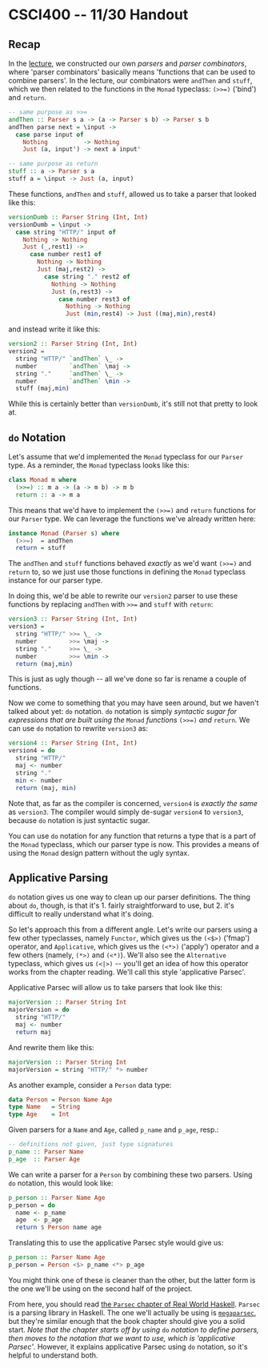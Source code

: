 CSCI400 -- 11/30 Handout
========================

Recap
-----

In the
[lecture](http://www.scs.stanford.edu/16wi-cs240h/slides/parsing-slides.html),
we constructed our own *parsers* and *parser combinators*, where 'parser
combinators' basically means 'functions that can be used to combine parsers'. In
the lecture, our combinators were `andThen` and `stuff`, which we then related
to the functions in the `Monad` typeclass: `(>>=)` ('bind') and `return`.

```haskell
-- same purpose as >>=
andThen :: Parser s a -> (a -> Parser s b) -> Parser s b
andThen parse next = \input ->
  case parse input of
    Nothing          -> Nothing
    Just (a, input') -> next a input'

-- same purpose as return
stuff :: a -> Parser s a
stuff a = \input -> Just (a, input)
```

These functions, `andThen` and `stuff`, allowed us to take a parser that looked
like this:

```haskell
versionDumb :: Parser String (Int, Int)
versionDumb = \input ->
  case string "HTTP/" input of
    Nothing -> Nothing
    Just (_,rest1) ->
      case number rest1 of
        Nothing -> Nothing
        Just (maj,rest2) ->
          case string "." rest2 of
            Nothing -> Nothing
            Just (n,rest3) ->
              case number rest3 of
                Nothing -> Nothing
                Just (min,rest4) -> Just ((maj,min),rest4)
```

and instead write it like this:

```haskell
version2 :: Parser String (Int, Int)
version2 =
  string "HTTP/" `andThen` \_ ->
  number         `andThen` \maj ->
  string "."     `andThen` \_ ->
  number         `andThen` \min ->
  stuff (maj,min)
```

While this is certainly better than `versionDumb`, it's still not that pretty to look at.

`do` Notation
-------------

Let's assume that we'd implemented the `Monad` typeclass for our `Parser` type.
As a reminder, the `Monad` typeclass looks like this:

```haskell
class Monad m where
  (>>=) :: m a -> (a -> m b) -> m b
  return :: a -> m a
```

This means that we'd have to implement the `(>>=)` and `return` functions for
our `Parser` type. We can leverage the functions we've already written here:

```haskell
instance Monad (Parser s) where
  (>>=)  = andThen
  return = stuff
```

The `andThen` and `stuff` functions behaved *exactly* as we'd want `(>>=)` and
`return` to, so we just use those functions in defining the `Monad` typeclass
instance for our parser type.

In doing this, we'd be able to rewrite our `version2` parser to use these
functions by replacing `andThen` with `>>=` and `stuff` with `return`:

```haskell
version3 :: Parser String (Int, Int)
version3 =
  string "HTTP/" >>= \_ ->
  number  		 >>= \maj ->
  string "."     >>= \_ ->
  number         >>= \min ->
  return (maj,min)
```

This is just as ugly though -- all we've done so far is rename a couple of functions.

Now we come to something that you may have seen around, but we haven't talked
about yet: `do` notation. `do` notation is simply *syntactic sugar for
expressions that are built using the* `Monad` *functions* `(>>=)` *and*
`return`*.* We can use `do` notation to rewrite `version3` as:

```haskell
version4 :: Parser String (Int, Int)
version4 = do
  string "HTTP/"
  maj <- number
  string "."
  min <- number
  return (maj, min)
```

Note that, as far as the compiler is concerned, `version4` is *exactly the same*
as `version3`. The compiler would simply de-sugar `version4` to `version3`,
because `do` notation is just syntactic sugar.

You can use `do` notation for any function that returns a type that is a part of
the `Monad` typeclass, which our parser type is now. This provides a means of
using the `Monad` design pattern without the ugly syntax.

## Applicative Parsing

`do` notation gives us one way to clean up our parser definitions. The thing
about `do`, though, is that it's 1. fairly straightforward to use, but 2. it's
difficult to really understand what it's doing.

So let's approach this from a different angle. Let's write our parsers using a
few other typeclasses, namely `Functor`, which gives us the `(<$>)` ('fmap')
operator, and `Applicative`, which gives us the `(<*>)` ('apply') operator and a
few others (namely, `(*>)` and `(<*)`). We'll also see the `Alternative`
typeclass, which gives us `(<|>)` -- you'll get an idea of how this operator
works from the chapter reading. We'll call this style 'applicative Parsec'.

Applicative Parsec will allow us to take parsers that look like this:

```haskell
majorVersion :: Parser String Int
majorVersion = do
  string "HTTP/"
  maj <- number
  return maj
```

And rewrite them like this:

```haskell
majorVersion :: Parser String Int
majorVersion = string "HTTP/" *> number
```

As another example, consider a `Person` data type:

```haskell
data Person = Person Name Age
type Name   = String
type Age    = Int
```

Given parsers for a `Name` and `Age`, called `p_name` and `p_age`, resp.:

```haskell
-- definitions not given, just type signatures
p_name :: Parser Name
p_age  :: Parser Age
```

We can write a parser for a `Person` by combining these two parsers. Using `do`
notation, this would look like:

```haskell
p_person :: Parser Name Age
p_person = do
  name <- p_name
  age  <- p_age
  return $ Person name age
```

Translating this to use the applicative Parsec style would give us:

```haskell
p_person :: Parser Name Age
p_person = Person <$> p_name <*> p_age
```

You might think one of these is cleaner than the other, but the latter form is
the one we'll be using on the second half of the project.

From here, you should read [the `Parsec` chapter of Real World
Haskell](http://book.realworldhaskell.org/read/using-parsec.html). `Parsec` is a
parsing library in Haskell. The one we'll actually be using is
[`megaparsec`](https://hackage.haskell.org/package/megaparsec-6.2.0), but
they're similar enough that the book chapter should give you a solid start.
*Note that the chapter starts off by using* `do` *notation to define parsers,
then moves to the notation that we want to use, which is 'applicative Parsec'*.
However, it explains applicative Parsec using `do` notation, so it's helpful to
understand both.
